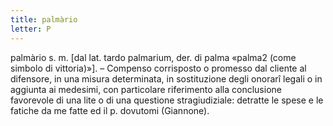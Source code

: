 ```yaml
---
title: palmàrio
letter: P
---
```

palmàrio s. m. [dal lat. tardo palmarium, der. di palma «palma2 (come simbolo di vittoria)»]. – Compenso corrisposto o promesso dal cliente al difensore, in una misura determinata, in sostituzione degli onorarî legali o in aggiunta ai medesimi, con particolare riferimento alla conclusione favorevole di una lite o di una questione stragiudiziale: detratte le spese e le fatiche da me fatte ed il p. dovutomi (Giannone).